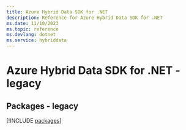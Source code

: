 ```yaml
---
title: Azure Hybrid Data SDK for .NET
description: Reference for Azure Hybrid Data SDK for .NET
ms.date: 11/10/2023
ms.topic: reference
ms.devlang: dotnet
ms.service: hybriddata
---
```

# Azure Hybrid Data SDK for .NET - legacy
## Packages - legacy
[!INCLUDE [packages](hybrid-data-index.md)]